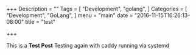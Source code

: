 +++
Description = ""
Tags = [
  "Development",
  "golang",
]
Categories = [
  "Development",
  "GoLang",
]
menu = "main"
date = "2016-11-15T16:26:13-08:00"
title = "test"

+++

This is a **Test Post** 
Testing again with caddy running via systemd